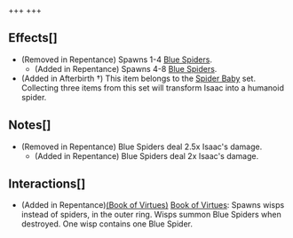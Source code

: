 +++
+++

Effects[]
---------


* (Removed in Repentance) Spawns 1-4 [Blue Spiders](/wiki/Blue_Spider "Blue Spider").
	+ (Added in Repentance) Spawns 4-8 [Blue Spiders](/wiki/Blue_Spider "Blue Spider").
* (Added in Afterbirth †) This item belongs to the [Spider Baby](/wiki/Spider_Baby_(Transformation) "Spider Baby (Transformation)") set. Collecting three items from this set will transform Isaac into a humanoid spider.


Notes[]
-------


* (Removed in Repentance) Blue Spiders deal 2.5x Isaac's damage.
	+ (Added in Repentance) Blue Spiders deal 2x Isaac's damage.


Interactions[]
--------------


* (Added in Repentance)[(Book of Virtues)](/wiki/Book_of_Virtues "Book of Virtues") [Book of Virtues](/wiki/Book_of_Virtues "Book of Virtues"): Spawns wisps instead of spiders, in the outer ring. Wisps summon Blue Spiders when destroyed. One wisp contains one Blue Spider.


